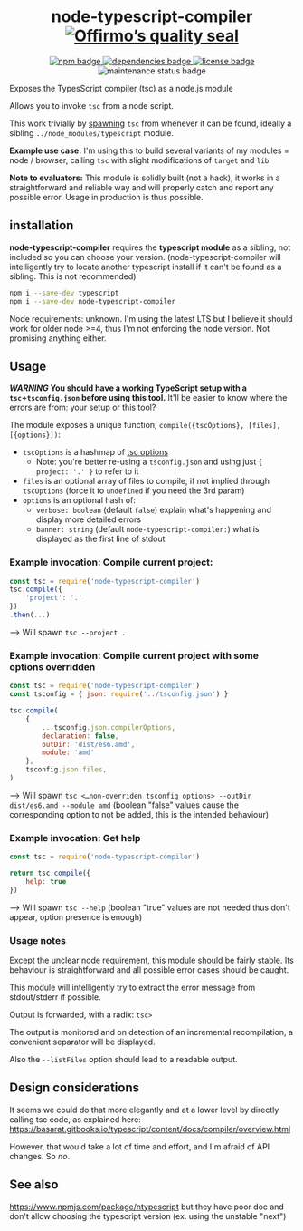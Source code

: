
<h1 align="center">
	node-typescript-compiler<br>
	<a href="https://www.offirmo.net/offirmo-monorepo/0-doc/modules-directory/index.html">
		<img src="https://www.offirmo.net/offirmo-monorepo/0-doc/quality-seal/offirmos_quality_seal.svg" alt="Offirmo’s quality seal">
	</a>
</h1>

<p align="center">
	<a alt="npm package page"
		href="https://www.npmjs.com/package/node-typescript-compiler">
		<img alt="npm badge"
			src="https://img.shields.io/npm/v/node-typescript-compiler.svg">
	</a>
	<a alt="dependencies analysis"
		href="https://david-dm.org/offirmo/offirmo-monorepo?path=4-tools%2Fnode-typescript-compiler">
		<img alt="dependencies badge"
			src="https://img.shields.io/david/offirmo/offirmo-monorepo.svg?path=4-tools%2Fnode-typescript-compiler">
	</a>
	<a alt="license"
		href="https://unlicense.org/">
		<img alt="license badge"
			src="https://img.shields.io/badge/license-public_domain-brightgreen.svg">
	</a>
		<img alt="maintenance status badge"
			src="https://img.shields.io/maintenance/yes/2022.svg">
</p>


Exposes the TypesScript compiler (tsc) as a node.js module

Allows you to invoke `tsc` from a node script.

This work trivially by [spawning](https://devdocs.io/node/child_process#child_process_child_process_spawn_command_args_options) `tsc`
from whenever it can be found, ideally a sibling `../node_modules/typescript` module.

**Example use case:** I'm using this to build several variants of my modules = node / browser, calling `tsc` with slight modifications of `target` and `lib`.

**Note to evaluators:** This module is solidly built (not a hack), it works in a straightforward and reliable way
and will properly catch and report any possible error.
Usage in production is thus possible.


## installation

**node-typescript-compiler** requires the **typescript module** as a sibling,
not included so you can choose your version.
(node-typescript-compiler will intelligently try
to locate another typescript install if it can't be found as a sibling.
This is not recommended)

```bash
npm i --save-dev typescript
npm i --save-dev node-typescript-compiler
```

Node requirements: unknown. I'm using the latest LTS but I believe it should work for older node >=4,
thus I'm not enforcing the node version. Not promising anything either.


## Usage

***WARNING* You should have a working TypeScript setup with a `tsc`+`tsconfig.json` before using this tool.**
It'll be easier to know where the errors are from: your setup or this tool?


The module exposes a unique function, `compile({tscOptions}, [files], [{options}])`:
* `tscOptions` is a hashmap of [tsc options](https://www.typescriptlang.org/docs/handbook/compiler-options.html)
  * Note: you're better re-using a `tsconfig.json` and using just `{ project: '.' }` to refer to it
* `files` is an optional array of files to compile, if not implied through `tscOptions` (force it to `undefined` if you need the 3rd param)
* `options` is an optional hash of:
  * `verbose: boolean` (default `false`) explain what's happening and display more detailed errors
  * `banner: string` (default `node-typescript-compiler:`) what is displayed as the first line of stdout


### Example invocation: Compile current project:

```js
const tsc = require('node-typescript-compiler')
tsc.compile({
	'project': '.'
})
.then(...)
```
--> Will spawn `tsc --project .`

### Example invocation: Compile current project with some options overridden

```js
const tsc = require('node-typescript-compiler')
const tsconfig = { json: require('../tsconfig.json') }

tsc.compile(
	{
		...tsconfig.json.compilerOptions,
		declaration: false,
		outDir: 'dist/es6.amd',
		module: 'amd'
	},
	tsconfig.json.files,
)
```
--> Will spawn `tsc <…non-overriden tsconfig options> --outDir dist/es6.amd --module amd`
 (boolean "false" values cause the corresponding option to not be added, this is the intended behaviour)

### Example invocation: Get help

```js
const tsc = require('node-typescript-compiler')

return tsc.compile({
	help: true
})
```
--> Will spawn `tsc --help` (boolean "true" values are not needed thus don't appear, option presence is enough)

### Usage notes

Except the unclear node requirement, this module should be fairly stable.
Its behaviour is straightforward and all possible error cases should be caught.

This module will intelligently try to extract the error message from stdout/stderr if possible.

Output is forwarded, with a radix: `tsc>`

The output is monitored and on detection of an incremental recompilation,
a convenient separator will be displayed.

Also the `--listFiles` option should lead to a readable output.


## Design considerations

It seems we could do that more elegantly and at a lower level by directly calling tsc code,
as explained here: https://basarat.gitbooks.io/typescript/content/docs/compiler/overview.html

However, that would take a lot of time and effort, and I'm afraid of API changes. So *no*.


## See also

https://www.npmjs.com/package/ntypescript but they have poor doc and don't allow choosing the typescript version (ex. using the unstable "next")

